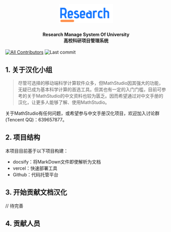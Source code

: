 <h1 align="center">
  <br>
  <img src="https://github.com/Reagan1947/Research-Campus/blob/master/src/main/webapp/static/images/icon_03.svg" alt="Research-Campus" width="170">
<!--   <br>
  Research Campus
  <br> -->
</h1>

<h4 align="center" font-weight:bold;">Research Manage System Of University
</br>高校科研项目管理系统</br></h4>
<p align="center">
                 
[![All Contributors](https://img.shields.io/badge/all_contributors-3-orange.svg?style=flat-square)](#contributors-)
![Last commit](https://img.shields.io/github/last-commit/Reagan1947/MathstudioWiki?style=flat-square)
             
## 1. 关于汉化小组   

> 尽管可选择的移动端科学计算软件众多，但MathStudio因其强大的功能，无疑已成为基本科学计算的首选工具。但其也有一定的入门门槛，目前可参考的关于MathStudio的中文资料也较为匮乏。因而希望通过对中文手册的汉化，让更多人能够了解、使用MathStudio。

关于MathStudio有任何问题，或希望参与中文手册汉化项目，欢迎加入讨论群(Tencent QQ)：639657877。

## 2. 项目结构

本项目目前基于以下项目构建：

- docsify：将MarkDown文件即使解析为文档
- vercel：快速部署工具
- Github：代码托管平台

## 3. 开始贡献文档汉化

// 待完善


## 4. 贡献人员
